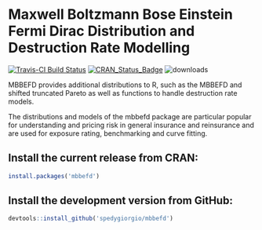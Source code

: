 # Maxwell Boltzmann Bose Einstein Fermi Dirac Distribution and Destruction Rate Modelling
[![Travis-CI Build Status](https://travis-ci.org/spedygiorgio/mbbefd.svg?branch=master)](https://travis-ci.org/spedygiorgio/mbbefd) [![CRAN\_Status\_Badge](http://www.r-pkg.org/badges/version/mbbefd)](https://cran.r-project.org/package=mbbefd) ![downloads](http://cranlogs.r-pkg.org/badges/grand-total/mbbefd)

MBBEFD provides additional distributions to R, such as the MBBEFD and shifted truncated Pareto as well as functions to handle destruction rate models. 

The distributions and models of the mbbefd package are particular popular for understanding and pricing risk in general insurance and reinsurance and are used for exposure rating, benchmarking and curve fitting.

## Install the current release from CRAN:
```r
install.packages('mbbefd')
```

## Install the development version from GitHub:
```r
devtools::install_github('spedygiorgio/mbbefd')
```
